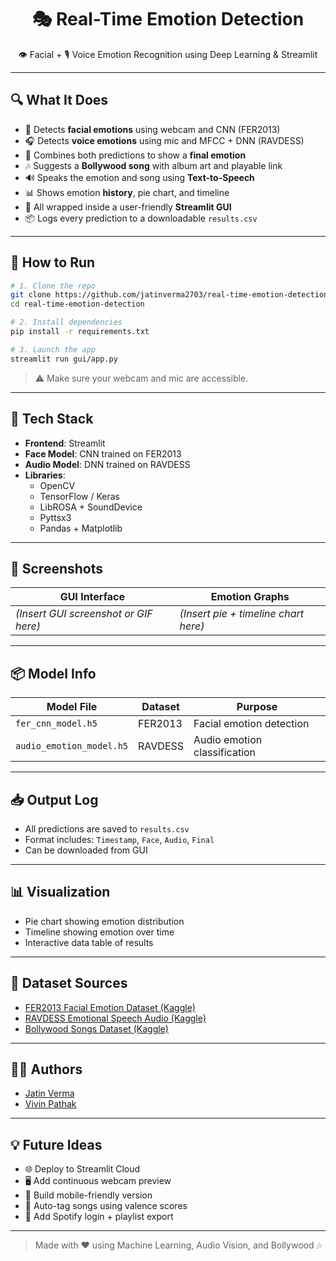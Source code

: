 <h1 align="center">🎭 Real-Time Emotion Detection</h1>
<p align="center">
  👁️ Facial + 🎙️ Voice Emotion Recognition using Deep Learning & Streamlit
</p>

---

## 🔍 What It Does

- 👀 Detects **facial emotions** using webcam and CNN (FER2013)  
- 🎧 Detects **voice emotions** using mic and MFCC + DNN (RAVDESS)  
- 🎯 Combines both predictions to show a **final emotion**  
- 🎶 Suggests a **Bollywood song** with album art and playable link  
- 🔊 Speaks the emotion and song using **Text-to-Speech**  
- 📊 Shows emotion **history**, pie chart, and timeline  
- 🧪 All wrapped inside a user-friendly **Streamlit GUI**  
- 📦 Logs every prediction to a downloadable `results.csv`  

---

## 🚀 How to Run

```bash
# 1. Clone the repo
git clone https://github.com/jatinverma2703/real-time-emotion-detection.git
cd real-time-emotion-detection

# 2. Install dependencies
pip install -r requirements.txt

# 3. Launch the app
streamlit run gui/app.py
```

> ⚠️ Make sure your webcam and mic are accessible.

---

## 🧠 Tech Stack

- **Frontend**: Streamlit  
- **Face Model**: CNN trained on FER2013  
- **Audio Model**: DNN trained on RAVDESS  
- **Libraries**:
  - OpenCV  
  - TensorFlow / Keras  
  - LibROSA + SoundDevice  
  - Pyttsx3  
  - Pandas + Matplotlib  

---

## 📸 Screenshots

| GUI Interface | Emotion Graphs |
|---------------|----------------|
| *(Insert GUI screenshot or GIF here)* | *(Insert pie + timeline chart here)* |

---

## 📦 Model Info

| Model File               | Dataset   | Purpose                    |
|--------------------------|-----------|----------------------------|
| `fer_cnn_model.h5`       | FER2013   | Facial emotion detection   |
| `audio_emotion_model.h5` | RAVDESS   | Audio emotion classification |

---

## 📥 Output Log

- All predictions are saved to `results.csv`  
- Format includes: `Timestamp`, `Face`, `Audio`, `Final`  
- Can be downloaded from GUI  

---

## 📊 Visualization

- Pie chart showing emotion distribution  
- Timeline showing emotion over time  
- Interactive data table of results  

---

## 📁 Dataset Sources

- [FER2013 Facial Emotion Dataset (Kaggle)](https://www.kaggle.com/datasets/msambare/fer2013)  
- [RAVDESS Emotional Speech Audio (Kaggle)](https://www.kaggle.com/datasets/uwrfkaggler/ravdess-emotional-speech-audio)  
- [Bollywood Songs Dataset (Kaggle)](https://www.kaggle.com/)  

---

## 👨‍💻 Authors

- [Jatin Verma](https://github.com/jatinverma2703)  
- [Vivin Pathak](https://github.com/vivin-10-04)

---

## 💡 Future Ideas

- 🌐 Deploy to Streamlit Cloud  
- 🖥️ Add continuous webcam preview  
- 📱 Build mobile-friendly version  
- 🎼 Auto-tag songs using valence scores  
- 🔐 Add Spotify login + playlist export  

---

> Made with ❤️ using Machine Learning, Audio Vision, and Bollywood 🎶
